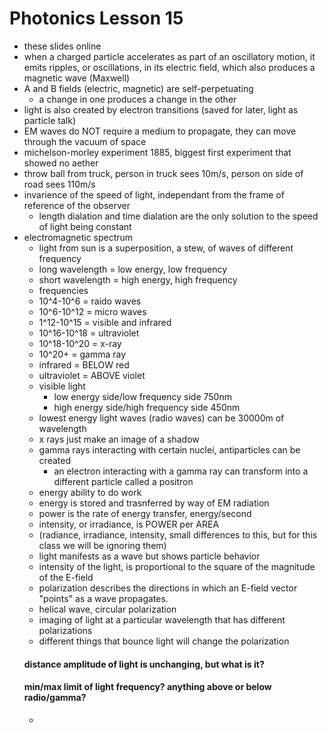 # Photonics Lesson 15
- these slides online
- when a charged particle accelerates as part of an oscillatory motion, it emits ripples, or oscillations, in its electric field, which also produces a magnetic wave (Maxwell)
- A and B fields (electric, magnetic) are self-perpetuating
  - a change in one produces a change in the other
- light is also created by electron transitions (saved for later, light as particle talk)
- EM waves do NOT require a medium to propagate, they can move through the vacuum of space
- michelson-morley experiment 1885, biggest first experiment that showed no aether
- throw ball from truck, person in truck sees 10m/s, person on side of road sees 110m/s
- invarience of the speed of light, independant from the frame of reference of the observer
  - length dialation and time dialation are the only solution to the speed of light being constant
- electromagnetic spectrum
  - light from sun is a superposition, a stew, of waves of different frequency
  - long wavelength = low energy, low frequency
  - short wavelength = high energy, high frequency
  - frequencies
  - 10^4-10^6 = raido waves
  - 10^6-10^12 = micro waves
  - 1^12-10^15 = visible and infrared
  - 10^16-10^18 = ultraviolet
  - 10^18-10^20 = x-ray
  - 10^20+ = gamma ray
  - infrared = BELOW red
  - ultraviolet = ABOVE violet
  - visible light
    - low energy side/low frequency side 750nm
    - high energy side/high frequency side 450nm
  - lowest energy light waves (radio waves) can be 30000m of wavelength
  - x rays just make an image of a shadow
  - gamma rays interacting with certain nuclei, antiparticles can be created
    - an electron interacting with a gamma ray can transform into a different particle called a positron
  - energy ability to do work
  - energy is stored and trasnferred by way of EM radiation
  - power is the rate of energy transfer, energy/second
  - intensity, or irradiance, is POWER per AREA
  - (radiance, irradiance, intensity, small differences to this, but for this class we will be ignoring them)
  - light manifests as a wave but shows particle behavior
  - intensity of the light, is proportional to the square of the magnitude of the E-field 
  - polarization describes the directions in which an E-field vector "points" as a wave propagates.
  - helical wave, circular polarization
  - imaging of light at a particular wavelength that has different polarizations
  - different things that bounce light will change the polarization
  #### distance amplitude of light is unchanging, but what is it?
  #### min/max limit of light frequency? anything above or below radio/gamma?
  - 
